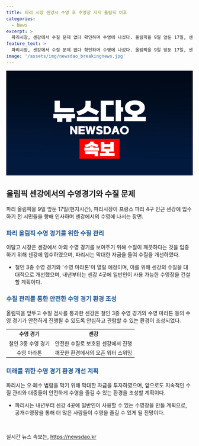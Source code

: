 ```yaml
---
title: 파리 시장 센강서 수영 후 수영장 지지 올림픽 이후
categories:
  - News
excerpt: >
  파리시장, 센강에서 수질 문제 없다 확인하며 수영에 나섰다. 올림픽을 9일 앞둔 17일, 센강에서의 철인 3종 수영 경기와 오픈 워터 스위밍을 대비해 수질 확인. 파리시는 14억유로를 들여 수질을 개선하며 이번 올림픽을 계기로 센강에 수영장을 만드는 계획.
feature_text: >
  파리시장, 센강에서 수질 문제 없다 확인하며 수영에 나섰다. 올림픽을 9일 앞둔 17일, 센강에서의 철인 3종 수영 경기와 오픈 워터 스위밍을 대비해 수질 확인. 파리시는 14억유로를 들여 수질을 개선하며 이번 올림픽을 계기로 센강에 수영장을 만드는 계획.
image: '/assets/img/newsdao_breakingnews.jpg'
---
```


<p><img src="/assets/img/newsdao_breakingnews.jpg" alt="pcversion 속보" /></p>

<h2 data-ke-size="size26">올림픽 센강에서의 수영경기와 수질 문제</h2>

<p data-ke-size="size16">파리 올림픽을 9일 앞둔 17일(현지시간), 파리시장이 프랑스 파리 4구 인근 센강에 입수하기 전 시민들을 향해 인사하며 센강에서의 수영에 나서는 장면.</p>

<h3><span style="color: #1a5490;">파리 올림픽 수영 경기를 위한 수질 관리</span></h3>

<p data-ke-size="size16">이달고 시장은 센강에서 야외 수영 경기를 보여주기 위해 수질이 깨끗하다는 것을 입증하기 위해 센강에 입수하였으며, 파리시는 막대한 자금을 들여 수질을 개선하였다.</p>

<ul>
<li>철인 3종 수영 경기와 '수영 마라톤'이 열릴 예정이며, 이를 위해 센강의 수질을 대대적으로 개선했으며, 내년부터는 센강 4곳에 일반인이 사용 가능한 수영장을 건설할 계획이다.</li>
</ul>

<h3><span style="color: #1a5490;">수질 관리를 통한 안전한 수영 경기 환경 조성</span></h3>

<p data-ke-size="size16">올림픽을 앞두고 수질 검사를 통과한 센강은 철인 3종 수영 경기와 수영 마라톤 등의 수영 경기가 안전하게 진행될 수 있도록 안심하고 관람할 수 있는 환경이 조성되었다.</p>

<table>
    <tr>
        <td style="text-align: center; height: 17px;"><b>수영 경기</b></td>
        <td style="text-align: center; height: 17px;"><b>센강</b></td>
    </tr>
    <tr>
        <td style="text-align: center; height: 17px;">철인 3종 수영 경기</td>
        <td style="text-align: center; height: 17px;">안전한 수질로 보호된 센강에서 진행</td>
    </tr>
    <tr>
        <td style="text-align: center; height: 17px;">수영 마라톤</td>
        <td style="text-align: center; height: 17px;">깨끗한 환경에서의 오픈 워터 스위밍</td>
    </tr>
</table>

<h3><span style="color: #1a5490;">미래를 위한 수영 경기 환경 개선 계획</span></h3>

<p data-ke-size="size16">파리시는 오·폐수 범람을 막기 위해 막대한 자금을 투자하였으며, 앞으로도 지속적인 수질 관리와 대중들이 안전하게 수영을 즐길 수 있는 환경을 조성할 계획이다.</p>

<ul>
<li>파리시는 내년부터 센강 4곳에 일반인이 사용할 수 있는 수영장을 만들 계획으로, 공개수영장을 통해 더 많은 사람들이 수영을 즐길 수 있게 될 전망이다.</li>
</ul>

<p data-ke-size="size16">&nbsp;</p>
실시간 뉴스 속보는, <a href="https://newsdao.kr" rel="dofollow">https://newsdao.kr</a>


